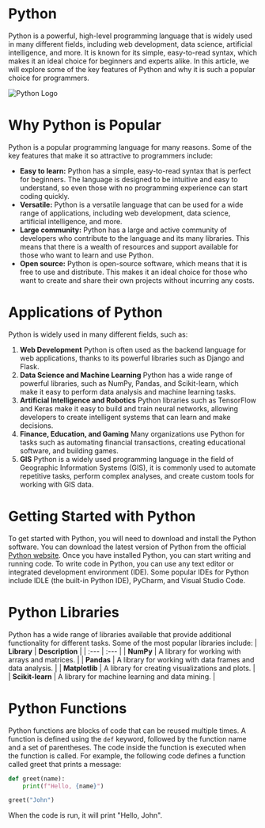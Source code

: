 # Python
Python is a powerful, high-level programming language that is widely used in many different fields,
including web development, data science, artificial intelligence, and more. It is known for its simple,
easy-to-read syntax, which makes it an ideal choice for beginners and experts alike. In this article,
we will explore some of the key features of Python and why it is such a popular choice for
programmers.

![Python Logo](https://www.python.org/static/community_logos/python-logo-master-v3-TM-flattened.png)

# Why Python is Popular
Python is a popular programming language for many reasons. Some of the key features that make
it so attractive to programmers include:
- **Easy to learn:** Python has a simple, easy-to-read syntax that is perfect for beginners. The
language is designed to be intuitive and easy to understand, so even those with no
programming experience can start coding quickly.
- **Versatile:** Python is a versatile language that can be used for a wide range of applications,
including web development, data science, artificial intelligence, and more.
- **Large community:** Python has a large and active community of developers who contribute to
the language and its many libraries. This means that there is a wealth of resources and support
available for those who want to learn and use Python.
- **Open source:** Python is open-source software, which means that it is free to use and
distribute. This makes it an ideal choice for those who want to create and share their own
projects without incurring any costs.

# Applications of Python
Python is widely used in many different fields, such as:
1. **Web Development** Python is often used as the backend language for web applications,
thanks to its powerful libraries such as Django and Flask.
2. **Data Science and Machine Learning** Python has a wide range of powerful libraries, such as
NumPy, Pandas, and Scikit-learn, which make it easy to perform data analysis and machine
learning tasks.
3. **Artificial Intelligence and Robotics** Python libraries such as TensorFlow and Keras make it
easy to build and train neural networks, allowing developers to create intelligent systems that
can learn and make decisions.
4. **Finance, Education, and Gaming** Many organizations use Python for tasks such as
automating financial transactions, creating educational software, and building games.
5. **GIS** Python is a widely used programming language in the field of Geographic Information
Systems (GIS), it is commonly used to automate repetitive tasks, perform complex analyses,
and create custom tools for working with GIS data.

# Getting Started with Python
To get started with Python, you will need to download and install the Python software. You can
download the latest version of Python from the official [Python website](https://www.python.org/downloads). Once you have installed Python, you can start writing and running code.
To write code in Python, you can use any text editor or integrated development environment (IDE).
Some popular IDEs for Python include IDLE (the built-in Python IDE), PyCharm, and Visual Studio
Code.

# Python Libraries
Python has a wide range of libraries available that provide additional functionality for different
tasks. Some of the most popular libraries include:
| **Library**      | **Description**                                           |
| :---             | :---                                                      |
| **NumPy**        | A library for working with arrays and matrices.           |
| **Pandas**       | A library for working with data frames and data analysis. |
| **Matplotlib**   | A library for creating visualizations and plots.          |
| **Scikit-learn** | A library for machine learning and data mining.           |

# Python Functions
Python functions are blocks of code that can be reused multiple times. A function is defined using
the `def` keyword, followed by the function name and a set of parentheses. The code inside the
function is executed when the function is called.
For example, the following code defines a function called greet that prints a message:
```python
def greet(name):
    print(f"Hello, {name}")

greet("John")
```
When the code is run, it will print "Hello, John".